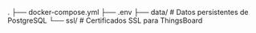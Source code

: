 .
├── docker-compose.yml
├── .env
├── data/                # Datos persistentes de PostgreSQL
└── ssl/                 # Certificados SSL para ThingsBoard


